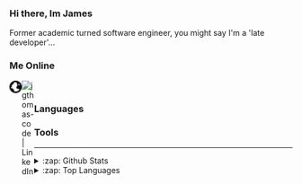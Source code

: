 ### Hi there, Im James

Former academic turned software engineer, you might say I'm a 'late developer'...

<!--
**jgthomas/jgthomas** is a ✨ _special_ ✨ repository because its `README.md` (this file) appears on your GitHub profile.

Here are some ideas to get you started:

- 🔭 I’m currently working on ...
- 🌱 I’m currently learning ...
- 👯 I’m looking to collaborate on ...
- 🤔 I’m looking for help with ...
- 💬 Ask me about ...
- 📫 How to reach me: ...
- 😄 Pronouns: ...
- ⚡ Fun fact: ...
-->

### Me Online

[<img align="left" alt="jgthomas.github.io" width="22px" src="https://raw.githubusercontent.com/iconic/open-iconic/master/svg/globe.svg" />][website]
[<img align="left" alt="jgthomas-code | LinkedIn" width="22px" src="https://cdn.jsdelivr.net/npm/simple-icons@v3/icons/linkedin.svg" />][linkedin]

<br />

### Languages

### Tools
---

<details>
  <summary>:zap: Github Stats</summary>
  <img align="left" alt="codeSTACKr's Github Stats" src="https://github-readme-stats.codestackr.vercel.app/api?username=jgthomas&show_icons=true&hide_border=true" />
</details>


<details>
  <summary>:zap: Top Languages</summary>
  [![Top Langs](https://github-readme-stats.vercel.app/api/top-langs/?username=jgthomas)](https://github.com/anuraghazra/github-readme-stats)
</details>

[website]: https://jgthomas.github.io
[linkedin]: https://www.linkedin.com/in/jgthomas-code
